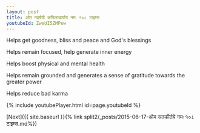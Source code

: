 ```yaml
---
layout: post
title: ओम महर्षयी कपिलाचार्याय नमः १०८ टाइम्स
youtubeId: ZweUI5ZMPew
---
```

 
 
Helps get goodness, bliss and peace and God's blessings
 
Helps remain focused, help generate inner energy 
 
Helps boost physical and mental health 
 
Helps remain grounded and generates a sense of gratitude towards the greater power 
 
Helps reduce bad karma
 
 
 
 


{% include youtubePlayer.html id=page.youtubeId %}
 
[Next]({{ site.baseurl }}{% link  split2/_posts/2015-06-17-ओम सतकीर्तये नमः १०८ टाइम्स.md%})
 
